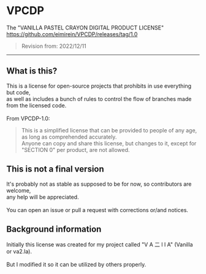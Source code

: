 # VPCDP
The "VANILLA PASTEL CRAYON DIGITAL PRODUCT LICENSE" <br>
https://github.com/eimirein/VPCDP/releases/tag/1.0
> Revision from: 2022/12/11
- - -
## What is this?
This is a license for open-source projects that prohibits in use everything but code, <br>
as well as includes a bunch of rules to control the flow of branches made from the licensed code.
<br><br>
From VPCDP-1.0:
> This is a simplified license that can be provided to people of any age, as long as comprehended accurately.<br>
Anyone can copy and share this license, but changes to it, except for "SECTION 0" per product, are not allowed.

## This is not a final version
It's probably not as stable as supposed to be for now, so contributors are welcome, <br>
any help will be appreciated.<br><br>
You can open an issue or pull a request with corrections or/and notices.

## Background information
Initially this license was created for my project called "V A 二 l l A" (Vanilla or va2.la).<br><br>
But I modified it so it can be utilized by others properly.
